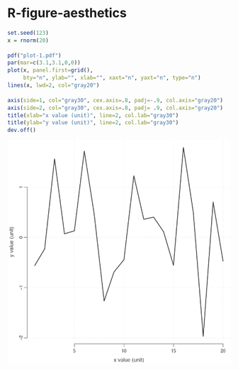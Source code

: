 # R-figure-aesthetics
```R
set.seed(123)
x = rnorm(20)

pdf("plot-1.pdf")
par(mar=c(3.1,3.1,0,0))
plot(x, panel.first=grid(),
     bty="n", ylab="", xlab="", xaxt="n", yaxt="n", type="n")
lines(x, lwd=2, col="gray20")

axis(side=1, col="gray30", cex.axis=.8, padj=-.9, col.axis="gray20")
axis(side=2, col="gray30", cex.axis=.8, padj= .9, col.axis="gray20")
title(xlab="x value (unit)", line=2, col.lab="gray30")
title(ylab="y value (unit)", line=2, col.lab="gray30")
dev.off()
```
<img src="plot-1.png" alt="Plot #1" width="600"/>
